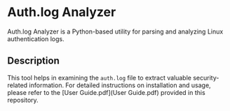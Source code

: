 #   Auth.log Analyzer

Auth.log Analyzer is a Python-based utility for parsing and analyzing Linux authentication logs.

##   Description

This tool helps in examining the `auth.log` file to extract valuable security-related information. For detailed instructions on installation and usage, please refer to the [User Guide.pdf](User Guide.pdf) provided in this repository.